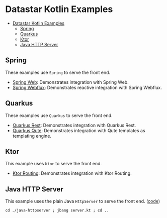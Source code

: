 # Datastar Kotlin Examples

[//]: # (@formatter:off)
<!-- TOC -->
* [Datastar Kotlin Examples](#datastar-kotlin-examples)
  * [Spring](#spring)
  * [Quarkus](#quarkus)
  * [Ktor](#ktor)
  * [Java HTTP Server](#java-http-server)
<!-- TOC -->
[//]: # (@formatter:on)

## Spring

These examples use `Spring` to serve the front end.

- [Spring Web](spring/spring-web-example/src/main/kotlin/dev/datastar/kotlin/examples/spring/web/SpringWebExampleApplication.kt): Demonstrates integration with Spring Web.
- [Spring Webflux](spring/spring-webflux-example/src/main/kotlin/dev/datastar/kotlin/examples/spring/webflux/SpringWebfluxExampleApplication.kt): Demonstrates reactive integration with Spring Webflux.

## Quarkus

These examples use `Quarkus` to serve the front end.

- [Quarkus Rest](quarkus/quarkus-rest-example/src/main/kotlin/dev/datastar/kotlin/CounterApp.kt): Demonstrates integration with Quarkus Rest.
- [Quarkus Qute](quarkus/quarkus-qute-example/src/main/kotlin/dev/datastar/kotlin/QuteCounterApp.kt): Demonstrates integration with Qute templates as templating engine.

## Ktor

This example uses `Ktor` to serve the front end.

- [Ktor Routing](ktor/ktor-example/src/main/kotlin/Application.kt): Demonstrates integration with Ktor Routing.

## Java HTTP Server

This example uses the plain Java `HttpServer` to serve the front end. ([code](java-httpserver/server.kt))

```shell
cd ./java-httpserver ; jbang server.kt ; cd ..
```

